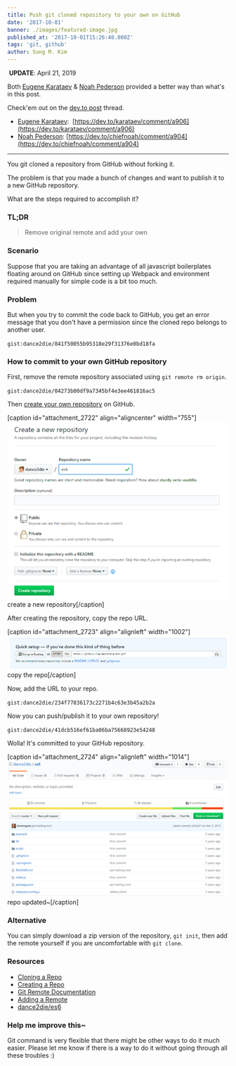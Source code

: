 ```yaml
---
title: Push git cloned repository to your own on GitHub
date: '2017-10-01'
banner: ./images/featured-image.jpg
published_at: '2017-10-01T15:26:40.000Z'
tags: 'git, github'
author: Sung M. Kim
---
```


 **UPDATE**: April 21, 2019 

Both [Eugene Karataev](https://dev.to/karataev) & [Noah Pederson](https://dev.to/chiefnoah) provided a better way than what's in this post.

Check'em out on the [dev.to post](https://dev.to/dance2die/push-git-cloned-repository-to-your-own-on-github-1ili) thread.

- [Eugene Karataev](http://postepenno.com/):  [https://dev.to/karataev/comment/a906](https://dev.to/karataev/comment/a906)
- [Noah Pederson](https://packetlostandfound.us/): [https://dev.to/chiefnoah/comment/a904](https://dev.to/chiefnoah/comment/a904)

* * *

You git cloned a repository from GitHub without forking it.

The problem is that you made a bunch of changes and want to publish it to a new GitHub repository.

What are the steps required to accomplish it?

### TL;DR

> Remove original remote and add your own

### Scenario

Suppose that you are taking an advantage of all javascript boilerplates floating around on GitHub since setting up Webpack and environment required manually for simple code is a bit too much.

### Problem

But when you try to commit the code back to GitHub, you get an error message that you don't have a permission since the cloned repo belongs to another user.

`gist:dance2die/841f50055b95318e29f31376e0bd18fa`

### How to commit to your own GitHub repository

First, remove the remote repository associated using `git remote rm origin`.

`gist:dance2die/04273b00df9a7345bf4e3ee461816ac5`

Then [create your own repository](https://help.github.com/articles/create-a-repo/) on GitHub.

\[caption id="attachment\_2722" align="aligncenter" width="755"\]![create a new repository](./images/create-a-new-repository.png) create a new repository\[/caption\]

After creating the repository, copy the repo URL.

\[caption id="attachment\_2723" align="alignleft" width="1002"\]![copy the repo](./images/copy-the-repo.png) copy the repo\[/caption\]

Now, add the URL to your repo.

`gist:dance2die/234f77836173c2271b4c63e3b45a2b2a`

Now you can push/publish it to your own repository!

`gist:dance2die/41dcb516ef61ba06ba75668923e54248`

Wolla! It's committed to your GitHub repository.

\[caption id="attachment\_2724" align="alignleft" width="1014"\]![repo updated~](./images/repo-updated.png) repo updated~\[/caption\]

### Alternative

You can simply download a zip version of the repository, `git init`, then add the remote yourself if you are uncomfortable with `git clone`.

### Resources

- [Cloning a Repo](https://help.github.com/articles/cloning-a-repository/)
- [Creating a Repo](https://help.github.com/articles/create-a-repo/)
- [Git Remote Documentation](https://git-scm.com/docs/git-remote)
- [Adding a Remote](https://help.github.com/articles/adding-a-remote/)
- [dance2die/es6](https://github.com/dance2die/es6)

### Help me improve this~

Git command is very flexible that there might be other ways to do it much easier. Please let me know if there is a way to do it without going through all these troubles :)

